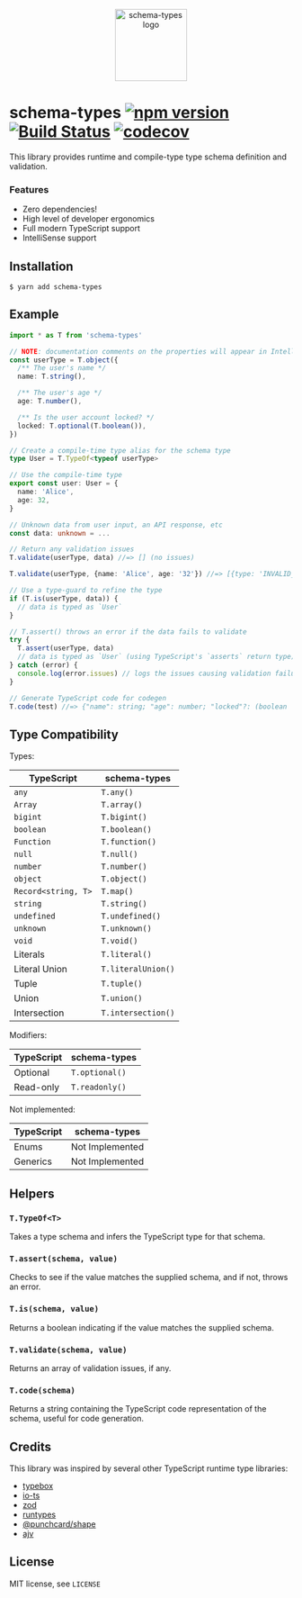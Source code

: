 <p align="center"><img src="https://schema-types.dev/logo.png" alt="schema-types logo" width="128" /></p>

# schema-types [![npm version](https://badgen.net/npm/v/schema-types)](https://www.npmjs.com/package/schema-types) [![Build Status](https://github.com/schema-types/schema-types/workflows/CI/badge.svg)](https://github.com/schema-types/schema-types/actions) [![codecov](https://codecov.io/gh/schema-types/schema-types/branch/main/graph/badge.svg)](https://codecov.io/gh/schema-types/schema-types)

This library provides runtime and compile-type type schema definition and validation.

### Features

- Zero dependencies!
- High level of developer ergonomics
- Full modern TypeScript support
- IntelliSense support

## Installation

```shell
$ yarn add schema-types
```

## Example

```typescript
import * as T from 'schema-types'

// NOTE: documentation comments on the properties will appear in IntelliSense
const userType = T.object({
  /** The user's name */
  name: T.string(),

  /** The user's age */
  age: T.number(),

  /** Is the user account locked? */
  locked: T.optional(T.boolean()),
})

// Create a compile-time type alias for the schema type
type User = T.TypeOf<typeof userType>

// Use the compile-time type
export const user: User = {
  name: 'Alice',
  age: 32,
}

// Unknown data from user input, an API response, etc
const data: unknown = ...

// Return any validation issues
T.validate(userType, data) //=> [] (no issues)

T.validate(userType, {name: 'Alice', age: '32'}) //=> [{type: 'INVALID_TYPE', message: 'Invalid type, expected number, got string 32', path: '/age'}]

// Use a type-guard to refine the type
if (T.is(userType, data)) {
  // data is typed as `User`
}

// T.assert() throws an error if the data fails to validate
try {
  T.assert(userType, data)
  // data is typed as `User` (using TypeScript's `asserts` return type)
} catch (error) {
  console.log(error.issues) // logs the issues causing validation failure
}

// Generate TypeScript code for codegen
T.code(test) //=> {"name": string; "age": number; "locked"?: (boolean | undefined)}
```

## Type Compatibility

Types:

| TypeScript          | schema-types       |
| ------------------- | ------------------ |
| `any`               | `T.any()`          |
| `Array`             | `T.array()`        |
| `bigint`            | `T.bigint()`       |
| `boolean`           | `T.boolean()`      |
| `Function`          | `T.function()`     |
| `null`              | `T.null()`         |
| `number`            | `T.number()`       |
| `object`            | `T.object()`       |
| `Record<string, T>` | `T.map()`          |
| `string`            | `T.string()`       |
| `undefined`         | `T.undefined()`    |
| `unknown`           | `T.unknown()`      |
| `void`              | `T.void()`         |
| Literals            | `T.literal()`      |
| Literal Union       | `T.literalUnion()` |
| Tuple               | `T.tuple()`        |
| Union               | `T.union()`        |
| Intersection        | `T.intersection()` |

Modifiers:

| TypeScript | schema-types   |
| ---------- | -------------- |
| Optional   | `T.optional()` |
| Read-only  | `T.readonly()` |

Not implemented:

| TypeScript | schema-types    |
| ---------- | --------------- |
| Enums      | Not Implemented |
| Generics   | Not Implemented |

## Helpers

### `T.TypeOf<T>`

Takes a type schema and infers the TypeScript type for that schema.

### `T.assert(schema, value)`

Checks to see if the value matches the supplied schema, and if not, throws an error.

### `T.is(schema, value)`

Returns a boolean indicating if the value matches the supplied schema.

### `T.validate(schema, value)`

Returns an array of validation issues, if any.

### `T.code(schema)`

Returns a string containing the TypeScript code representation of the schema, useful for code generation.

## Credits

This library was inspired by several other TypeScript runtime type libraries:

- [typebox](https://github.com/sinclairzx81/typebox)
- [io-ts](https://github.com/gcanti/io-ts)
- [zod](https://github.com/vriad/zod)
- [runtypes](https://github.com/pelotom/runtypes)
- [@punchcard/shape](https://github.com/punchcard/punchcard/tree/master/packages/%40punchcard/shape)
- [ajv](https://github.com/ajv-validator/ajv)

## License

MIT license, see `LICENSE`

